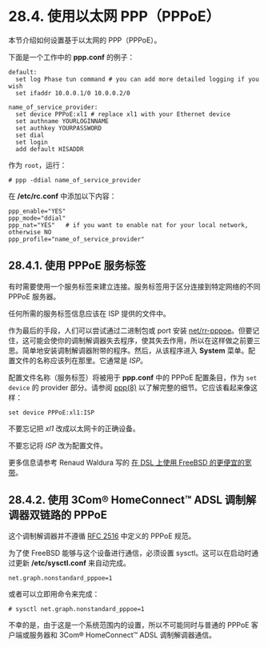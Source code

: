 # 28.4. 使用以太网 PPP（PPPoE）

本节介绍如何设置基于以太网的 PPP（PPPoE）。

下面是一个工作中的 **ppp.conf** 的例子：

```
default:
  set log Phase tun command # you can add more detailed logging if you wish
  set ifaddr 10.0.0.1/0 10.0.0.2/0

name_of_service_provider:
  set device PPPoE:xl1 # replace xl1 with your Ethernet device
  set authname YOURLOGINNAME
  set authkey YOURPASSWORD
  set dial
  set login
  add default HISADDR
```
作为 `root`，运行：

```
# ppp -ddial name_of_service_provider
```

在 **/etc/rc.conf** 中添加以下内容：

```
ppp_enable="YES"
ppp_mode="ddial"
ppp_nat="YES"	# if you want to enable nat for your local network, otherwise NO
ppp_profile="name_of_service_provider"
```
## 28.4.1. 使用 PPPoE 服务标签

有时需要使用一个服务标签来建立连接。服务标签用于区分连接到特定网络的不同 PPPoE 服务器。

任何所需的服务标签信息应该在 ISP 提供的文件中。

作为最后的手段，人们可以尝试通过二进制包或 port 安装 [net/rr-pppoe](https://cgit.freebsd.org/ports/tree/net/rr-pppoe/pkg-descr)。但要记住，这可能会使你的调制解调器失去程序，使其失去作用，所以在这样做之前要三思。简单地安装调制解调器附带的程序。然后，从该程序进入 **System** 菜单。配置文件的名称应该列在那里。它通常是 *ISP*。

配置文件名称（服务标签）将被用于 **ppp.conf** 中的 PPPoE 配置条目，作为 `set device` 的 provider 部分。请参阅 [ppp(8)](https://www.freebsd.org/cgi/man.cgi?query=ppp&sektion=8&format=html) 以了解完整的细节。它应该看起来像这样：

```
set device PPPoE:xl1:ISP
```

不要忘记把 *xl1* 改成以太网卡的正确设备。

不要忘记将 *ISP* 改为配置文件。

更多信息请参考 Renaud Waldura 写的 [在 DSL 上使用 FreeBSD 的更便宜的宽带](http://renaud.waldura.com/doc/freebsd/pppoe/)。

## 28.4.2. 使用 3Com® HomeConnect™ ADSL 调制解调器双链路的 PPPoE

这个调制解调器并不遵循 [RFC 2516](http://www.faqs.org/rfcs/rfc2516.html) 中定义的 PPPoE 规范。

为了使 FreeBSD 能够与这个设备进行通信，必须设置 sysctl。这可以在启动时通过更新 **/etc/sysctl.conf** 来自动完成。

```
net.graph.nonstandard_pppoe=1
```

或者可以立即用命令来完成：

```
# sysctl net.graph.nonstandard_pppoe=1
```

不幸的是，由于这是一个系统范围内的设置，所以不可能同时与普通的 PPPoE 客户端或服务器和 3Com® HomeConnect™ ADSL 调制解调器通信。
